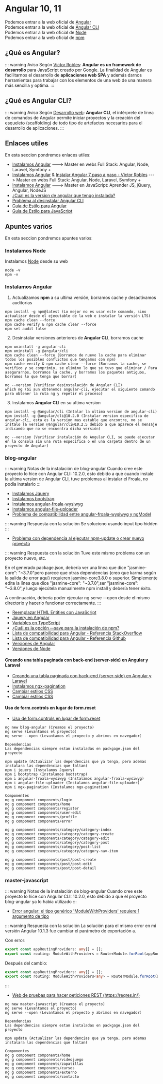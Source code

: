# Angular 10, 11

Podemos entrar a la web oficial de [Angular](https://angular.io/)<br>
Podemos entrar a la web oficial de [Angular CLI](https://angular.io/cli)<br>
Podemos entrar a la web oficial de [Node](https://nodejs.org/es/)<br>
Podemos entrar a la web oficial de [npm](https://www.npmjs.com/)

## ¿Qué es Angular?

::: warning Aviso
Según [Victor Robles](https://victorroblesweb.es/2017/08/05/que-es-angular-y-para-que-sirve/): **Angular es un framework de desarrollo** para JavaScript creado por Google. La finalidad de Angular es facilitarnos el desarrollo de **aplicaciones web SPA** y además darnos herramientas para trabajar con los elementos de una web de una manera más sencilla y optima.
:::

## ¿Qué es Angular CLI?

::: warning Aviso
Según [Desarrollo web](https://desarrolloweb.com/articulos/angular-cli.html): **Angular CLI**, el intérprete de línea de comandos de Angular permite iniciar proyectos y la creación del esqueleto (scaffolding) de todo tipo de artefactos necesarios para el desarrollo de aplicaciones.
:::

## Enlaces utiles

En esta seccion pondremos enlaces utiles:

* [Instalamos Angular](https://www.udemy.com/course/master-en-desarrollo-web-full-stack-angular-node-laravel-symfony/learn/lecture/13239438#overview) ---> Master en webs Full Stack: Angular, Node, Laravel, Symfony +
* [Instalamos Angular](https://www.udemy.com/course/master-en-desarrollo-web-full-stack-angular-node-laravel-symfony/learn/lecture/13666344#overview) & [Instalar Angular 7 paso a paso - Victor Robles](https://victorroblesweb.es/2018/11/20/instalar-angular-7-paso-a-paso/) ---> Master en webs Full Stack: Angular, Node, Laravel, Symfony +
* [Instalamos Angular](https://www.udemy.com/course/master-en-javascript-aprender-js-jquery-angular-nodejs-y-mas/learn/lecture/10311524#overview) ---> Master en JavaScript: Aprender JS, jQuery, Angular, NodeJS
* [¿Cual es la version de angular que tengo instalada?](https://es.stackoverflow.com/questions/205257/cual-es-la-version-de-angular-que-tengo-instalada)
* [Problema al desinstalar Angular CLI](https://www.it-swarm-es.com/es/node.js/no-se-puede-desinstalar-angular-cli/831387397/#:~:text=Si%20tiene%20problemas%20con%20angular,con%20su%20nombre%20de%20usuario.)
* [Guía de Estilo para Angular](https://angular.io/guide/styleguide)
* [Guía de Estilo para JavaScript](http://developinginspanish.com/2018/03/31/guia-de-estilo-javascript-de-google/)

## Apuntes varios

En esta seccion pondremos apuntes varios:

### Instalamos Node
Instalamos [Node](https://nodejs.org/es/) desde su web
```
node -v
npm -v
```

### Instalamos Angular
1. Actualizamos **npm** a su ultima versión, borramos cache y desactivamos auditorias
```
npm install -g npm@latest (Lo mejor no es usar este comando, sino actualizar desde el ejecutable de la web e instalar la versión LTS)
npm cache clean --force 
npm cache verify & npm cache clear --force
npm set audit false
```

2. Desinstalar versiones anteriores de **Angular CLI**, borramos cache
```
npm uninstall -g angular-cli 
npm uninstall -g @angular/cli
npm cache clean --force (Borramos de nuevo la cache para eliminar todos los posibles conflictos que tengamos con npm)
npm cache verify & npm cache clear --force (Borramos la cache, se verifico y se comprimio, se elimino lo que se tuvo que eliminar / Para asegurarnos, borramos la cache, y borramos los paquetes antiguos, borramos lo que tenga que borrar)

ng --version (Verificar desinstalación de Angular CLI)
which ng (Si aun obtenemos angular-cli, ejecutar el siguiente comando para obtener la ruta ng y repetir el proceso)
```

3. Instalamos **Angular CLI** en su ultima version
```
npm install -g @angular/cli (Intalar la ultima version de angular-cli)
npm install -g @angular/cli@10.2.0 (Instalar version especifica de angular-cli, esta es la version mas estable que encontre, no se instalo la version @angular/cli@10.2.5 debido a que aparece el mensaje indicando que no se encuentra dicha versión) 

ng --version (Verificar instalación de Angular CLI, se puede ejecutar en la consola sin una ruta especifica o en una carpeta dentro de un proyecto de Angular)
```

### blog-angular

::: warning Notas de la instalación de blog-angular
Cuando cree este proyecto lo hice con Angular CLI: 10.2.0, esto debido a que cuando instale la ultima version de Angular CLI, tuve problemas al instalar el Froala, no podia instalarlo
:::

* [Instalamos Jquery](https://www.npmjs.com/package/jquery)
* [Instalamos bootstrap](https://www.npmjs.com/package/bootstrap)
* [Instalamos angular-froala-wysiwyg](https://www.npmjs.com/package/angular-froala-wysiwyg)
* [Instalamos angular-file-uploader](https://www.npmjs.com/package/angular-file-uploader)
* [Problema de compatibilidad entre angular-froala-wysiwyg y ngModel](https://github.com/froala/angular-froala-wysiwyg/issues/4)

::: warning Respuesta con la solución
Se soluciono usando input tipo hidden
:::

* [Problema con dependencia al ejecutar npm-update o crear nuevo proyecto](https://stackoverflow.com/questions/68339098/when-i-run-ng-new-npm-has-a-dependency-problem)

::: warning Respuesta con la solución
Tuve este mismo problema con un proyecto nuevo, etc.

En el generado package.json, debería ver una línea que dice "jasmine-core": "~3.7.0"pero parece que otras dependencias (creo que karma según la salida de error aquí) requieren jasmine-core3.8.0 o superior. Simplemente edite la línea que dice "jasmine-core": "~3.7.0",ser "jasmine-core": "~3.8.0",y luego ejecútela manualmente npm install y debería tener éxito.

A continuación, debería poder ejecutar ng serve --open desde el mismo directorio y hacerlo funcionar correctamente.
:::

* [Reemplazar HTML Entities con JavaScript](https://victorroblesweb.es/2019/01/20/reemplazar-html-entities-con-javascript/)
* [Jquery en Angular](https://victorroblesweb.es/2016/12/26/como-usar-jquery-en-angular-2/)
* [Variables en TypeScript](https://www.cosmiclearn.com/lang-es/typescript-variables.php)
* [¿Cuál es la opción --save para la instalación de npm?](https://www.it-swarm-es.com/es/node.js/cual-es-la-opcion-save-para-la-instalacion-de-npm/1043235520/#:~:text=A%20partir%20de%20npm%205.0,save%20ya%20no%20es%20necesaria.)
* [Lista de compatibilidad para Angular - Referencia StackOverflow](https://stackoverflow.com/questions/60248452/is-there-a-compatibility-list-for-angular-angular-cli-and-node-js)
* [Lista de compatibilidad para Angular - Referencia Github](https://gist.github.com/LayZeeDK/c822cc812f75bb07b7c55d07ba2719b3)
* [Versiones de Angular](https://angular.io/docs)
* [Versiones de Node](https://nodejs.org/es/download/releases/)

#### Creando una tabla paginada con back-end (server-side) en Angular y Laravel
* [Creando una tabla paginada con back-end (server-side) en Angular y Laravel](https://asfo.medium.com/creando-una-tabla-paginada-con-back-end-server-side-en-angular-5e2c90428318)
* [Instalamos ngx-pagination](https://www.npmjs.com/package/ngx-pagination)
* [Cambiar estilos CSS](https://www.it-swarm-es.com/es/html/cambiar-css-de-paginacion-ngx/810639767/)
* [Cambiar estilos CSS](https://stackoverflow.com/questions/55419031/change-ngx-pagination-css)

#### Uso de form.controls en lugar de form.reset
* [Uso de form.controls en lugar de form.reset](https://stackoverflow.com/questions/50197347/how-to-reset-only-specific-fields-of-form-in-angular-5)

```
ng new blog-angular (Creamos el proyecto)
ng serve (Levantamos el proyecto)
ng serve --open (Levantamos el proyecto y abrimos en navegador)

Dependencias
Las dependencias siempre estan instaladas en packgage.json del proyecto

npm update (Actualizar las dependencias que ya tenga, pero ademas instalara las dependencias que faltan)
npm i jquery (Instalamos Jquery)
npm i bootstrap (Instalamos bootstrap)
npm i angular-froala-wysiwyg (Instalamos angular-froala-wysiwyg)
npm i angular-file-uploader (Instalamos angular-file-uploader)
npm i ngx-pagination (Instalamos ngx-pagination)

Componentes
ng g component components/login
ng g component components/home
ng g component components/register
ng g component components/user-edit
ng g component components/profile
ng g component components/error

ng g component components/category/category-index
ng g component components/category/category-create
ng g component components/category/category-edit
ng g component components/category/category-post
ng g component components/category/post-list
ng g component components/category/category-nav-item

ng g component components/post/post-create
ng g component components/post/post-edit
ng g component components/post/post-detail
```

### master-javascript

::: warning Notas de la instalación de blog-angular
Cuando cree este proyecto lo hice con Angular CLI: 10.2.0, esto debido a que el proyecto blog-angular ya lo habia utilizado
:::

* [Error angular: el tipo genérico 'ModuleWithProviders' requiere 1 argumento de tipo](https://stackoverflow.com/questions/62755093/angular-error-generic-type-modulewithproviderst-requires-1-type-arguments)

::: warning Respuesta con la solución
La solución para el mismo error en mi versión Angular 10.1.3 fue cambiar el parámetro de exportación a.

Con error:
```typescript
export const appRoutingProviders: any[] = [];
export const routing: ModuleWithProviders = RouterModule.forRoot(appRoutes);
```

Después del cambio:
```typescript
export const appRoutingProviders: any[] = [];
export const routing: ModuleWithProviders<any> = RouterModule.forRoot(appRoutes);
```
:::

* [Web de pruebas para hacer peticiones REST (https://reqres.in/)](https://reqres.in/)

```
ng new master-javascript (Creamos el proyecto)
ng serve (Levantamos el proyecto)
ng serve --open (Levantamos el proyecto y abrimos en navegador)

Dependencias
Las dependencias siempre estan instaladas en packgage.json del proyecto

npm update (Actualizar las dependencias que ya tenga, pero ademas instalara las dependencias que faltan)

Componentes
ng g component components/home
ng g component components/videojuego
ng g component components/zapatillas
ng g component components/cursos
ng g component components/externo
ng g component components/contacto
```